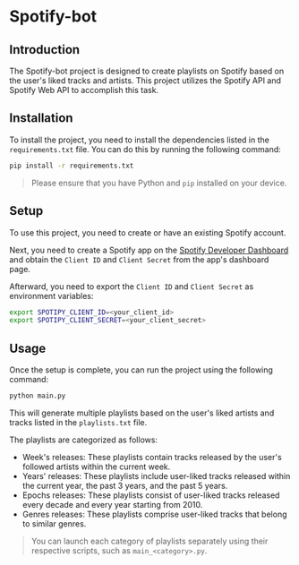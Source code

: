 # Spotify-bot

## Introduction

The Spotify-bot project is designed to create playlists on Spotify based on the user's liked tracks and artists. This project utilizes the Spotify API and Spotify Web API to accomplish this task.

## Installation

To install the project, you need to install the dependencies listed in the `requirements.txt` file. You can do this by running the following command:

```bash
pip install -r requirements.txt
```

> Please ensure that you have Python and `pip` installed on your device.

## Setup

To use this project, you need to create or have an existing Spotify account.

Next, you need to create a Spotify app on the [Spotify Developer Dashboard](https://developer.spotify.com/dashboard/) and obtain the `Client ID` and `Client Secret` from the app's dashboard page.

Afterward, you need to export the `Client ID` and `Client Secret` as environment variables:

```bash
export SPOTIPY_CLIENT_ID=<your_client_id>
export SPOTIPY_CLIENT_SECRET=<your_client_secret>
```

## Usage

Once the setup is complete, you can run the project using the following command:

```bash
python main.py
```

This will generate multiple playlists based on the user's liked artists and tracks listed in the `playlists.txt` file.

The playlists are categorized as follows:
- Week's releases: These playlists contain tracks released by the user's followed artists within the current week.
- Years' releases: These playlists include user-liked tracks released within the current year, the past 3 years, and the past 5 years.
- Epochs releases: These playlists consist of user-liked tracks released every decade and every year starting from 2010.
- Genres releases: These playlists comprise user-liked tracks that belong to similar genres.

> You can launch each category of playlists separately using their respective scripts, such as `main_<category>.py`.
